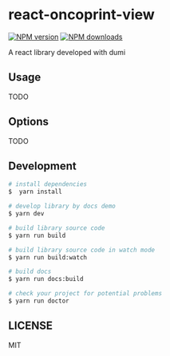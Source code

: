 # react-oncoprint-view

[![NPM version](https://img.shields.io/npm/v/react-oncoprint-view.svg?style=flat)](https://npmjs.org/package/react-oncoprint-view)
[![NPM downloads](http://img.shields.io/npm/dm/react-oncoprint-view.svg?style=flat)](https://npmjs.org/package/react-oncoprint-view)

A react library developed with dumi

## Usage

TODO

## Options

TODO

## Development

```bash
# install dependencies
$  yarn install

# develop library by docs demo
$ yarn dev

# build library source code
$ yarn run build

# build library source code in watch mode
$ yarn run build:watch

# build docs
$ yarn run docs:build

# check your project for potential problems
$ yarn run doctor
```

## LICENSE

MIT
